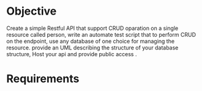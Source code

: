 # Objective
Create a simple Restful API that support CRUD
oparation on a single resource called person, write an automate test script that to perform CRUD on the endpoint, use any database of one choice for managing the resource. provide an UML describing the structure of your database structure, Host your api and provide public access .

# Requirements
